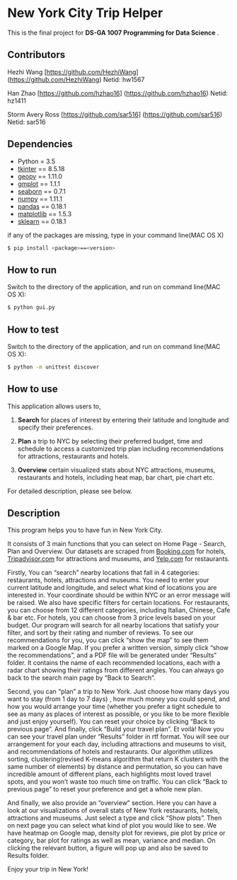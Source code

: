 # New York City Trip Helper

This is the final project for **DS-GA 1007 Programming for Data Science** .
## Contributors

Hezhi Wang [https://github.com/HezhiWang] (https://github.com/HezhiWang) Netid: hw1567

Han Zhao [https://github.com/hzhao16] (https://github.com/hzhao16) Netid: hz1411

Storm Avery Ross [https://github.com/sar516] (https://github.com/sar516) Netid: sar516

## Dependencies
- Python = 3.5
- [tkinter](https://docs.python.org/3/library/tk.html) == 8.5.18
- [geopy](https://pypi.python.org/pypi/geopy/1.11.0) == 1.11.0
- [gmplot](https://pypi.python.org/pypi/gmplot/1.1.1) == 1.1.1
- [seaborn](https://pypi.python.org/pypi/seaborn/) == 0.7.1
- [numpy](https://pypi.python.org/pypi/numpy/1.11.1) == 1.11.1
- [pandas](http://pandas.pydata.org/pandas-docs/version/0.18.1/) == 0.18.1
- [matplotlib](http://matplotlib.org/) == 1.5.3
- [sklearn](http://scikit-learn.org/stable/) == 0.18.1

if any of the packages are missing, type in your command line(MAC OS X)
```sh
$ pip install <package>==<version>
```

## How to run

Switch to the directory of the application, and run on command line(MAC OS X):
```sh
$ python gui.py
```
## How to test
Switch to the directory of the application, and run on command line(MAC OS X):
```sh
$ python -m unittest discover
```

## How to use
This application allows users to,

1. **Search** for places of interest by entering their latitude and longitude and specify their preferences.

2. **Plan** a trip to NYC by selecting their preferred budget, time and schedule to access a customized trip plan including recommendations for attractions, restaurants and hotels.

3. **Overview** certain visualized stats about NYC attractions, museums, restaurants and hotels, including heat map, bar chart, pie chart etc.

For detailed description, please see below.

## Description

This program helps you to have fun in New York City. 

It consists of 3 main functions that you can select on Home Page - Search, Plan and Overview. Our datasets are scraped from [Booking.com](http://www.booking.com/) for hotels, [Tripadvisor.com](https://www.tripadvisor.com/) for attractions and museums, and [Yelp.com](https://www.yelp.com/nyc) for restaurants.

Firstly, You can “search” nearby locations that fall in 4 categories: restaurants, hotels, attractions and museums. You need to enter your current latitude and longitude, and select what kind of locations you are interested in. Your coordinate should be within NYC or an error message will be raised. We also have specific filters for certain locations. For restaurants, you can choose from 12 different categories, including Italian, Chinese, Cafe & bar etc. For hotels, you can choose from 3 price levels based on your budget. Our program will search for all nearby locations that satisfy your filter, and sort by their rating and number of reviews. To see our recommendations for you, you can click “show the map” to see them marked on a Google Map. If you prefer a written version, simply click “show the recommendations”, and a PDF file will be generated under “Results” folder. It contains the name of each recommended locations, each with a radar chart showing their ratings from different angles. You can always go back to the search main page by “Back to Search”.

Second, you can “plan” a trip to New York. Just choose how many days you want to stay (from 1 day to 7 days) , how much money you could spend, and how you would arrange your time (whether you prefer a tight schedule to see as many as places of interest as possible, or you like to be more flexible and just enjoy yourself). You can reset your choice by clicking “Back to previous page”. And finally, click “Build your travel plan”. Et voilà! Now you can see your travel plan under “Results” folder in rtf format. You will see our arrangement for your each day, including attractions and museums to visit, and recommendations of hotels and restaurants. Our algorithm utilizes sorting, clustering(revised K-means algorithm that return K clusters with the same number of elements) by distance and permutation, so you can have incredible amount of different plans, each highlights most loved travel spots, and you won’t waste too much time on traffic. You can click “Back to previous page” to reset your preference and get a whole new plan.

And finally, we also provide an “overview” section. Here you can have a look at our visualizations of overall stats of New York restaurants, hotels, attractions and museums. Just select a type and click “Show plots”. Then on next page you can select what kind of plot you would like to see. We have heatmap on Google map, density plot for reviews, pie plot by price or category, bar plot for ratings as well as mean, variance and median. On clicking the relevant button, a figure will pop up and also be saved to Results folder. 

Enjoy your trip in New York!

